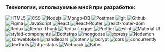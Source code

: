 
### Технологии, используемые мной при разработке:

<p>
    <img alt="HTML5" src="https://img.shields.io/badge/-HTML-yellow?style=for-the-badge&logo=HTML5&logoColor=orange" />
    <img alt="CSS" src="https://img.shields.io/badge/-CSS-blue?style=for-the-badge&logo=HTML5&logoColor=white" />
    <img alt="Nodejs" src="https://img.shields.io/badge/-Nodejs-43853d?style=for-the-badge&logo=Node.js&logoColor=white" /> 
    <img alt="Mongo-DB" src="https://img.shields.io/badge/-Mongo_DB-white?style=for-the-badge&logo=MongoDB&logoColor=green" />
    <img alt="Postman" src="https://img.shields.io/badge/-Postman-orange?style=for-the-badge&logo=MongoDB&logoColor=white" />
    <img alt="git" src="https://img.shields.io/badge/-Git-F05032?style=for-the-badge&logo=git&logoColor=white" />
    <img alt="Github" src="https://img.shields.io/badge/-Github-black?style=for-the-badge&logo=github&logoColor=white" />
    <img alt="Figma" src="https://img.shields.io/badge/-Figma-rgb(242, 78, 30)?style=for-the-badge&logo=figma&logoColor=white" />
    <img alt="JavaScript" src="https://img.shields.io/badge/-JavaScript-purple?style=for-the-badge&logo=JavaScript&logoColor=white" />
    <img alt="React" src="https://img.shields.io/badge/-React-430098?style=for-the-badge&logo=react&logoColor=white" />
    <img alt="React-Router" src="https://img.shields.io/badge/-React_Router-blue?style=for-the-badge&logo=react-router&logoColor=orange" />
    <img alt="react-router-dom" src="https://img.shields.io/badge/-react--router--dom-45b8d8?style=for-the-badge" />
    <img alt="Redux" src="https://img.shields.io/badge/-Redux-101833?style=for-the-badge&logo=redux&logoColor=white" />
    <img alt="Redux-Thunk" src="https://img.shields.io/badge/-Redux_Thunk-332f6d?style=for-the-badge&logo=Redux&logoColor=white" />
    <img alt="Redux-Logger" src="https://img.shields.io/badge/-React_Hooks-340743?style=for-the-badge&logo=Redux&logoColor=white" />
    <img alt="Prettier" src="https://img.shields.io/badge/-Prettier-grey?style=for-the-badge&logo=Prettier&logoColor=orange" />
    <img alt="eslint" src="https://img.shields.io/badge/eslint-7d0b5f?style=for-the-badge&logo=eslint" />
    <img alt="Material UI" src="https://img.shields.io/badge/-MaterialUI-golden?style=for-the-badge&logo=materialUI&logoColor=white" />
    <img alt="styled-components" src="https://img.shields.io/badge/-styled--components-green?style=for-the-badge" />
    <img alt="Bootstrap" src="https://img.shields.io/badge/-Bootstrap-430098?style=for-the-badge&logo=Bootstrap&logoColor=white" />
    <img alt="mongoose" src="https://img.shields.io/badge/mongoose-green?style=for-the-badge&logo=mongoose" />
    <img alt="express" src="https://img.shields.io/badge/express-670722?style=for-the-badge&logo=express" />
    <img alt="Nodemon" src="https://img.shields.io/badge/-Nodemon-076713?style=for-the-badge&logo=nodemon&logoColor=black" />  
    <img alt="jsonwebtoken" src="https://img.shields.io/badge/-jsonwebtoken-764ABC?style=for-the-badge&logoColor=white" />
    <img alt="handlebars" src="https://img.shields.io/badge/-handlebars-red?style=for-the-badge&logo=handlebars&logoColor=black" />
    <img alt="dotenv" src="https://img.shields.io/badge/-dotenv-yellow?style=for-the-badge" />
    <img alt="bcrypt" src="https://img.shields.io/badge/bcrypt-3f1111?style=for-the-badge&logo" />
    <img alt="cors" src="https://img.shields.io/badge/-cors-pink?style=for-the-badge" />
    <img alt="concurrently" src="https://img.shields.io/badge/-concurrently-11d999?style=for-the-badge" />
    <img alt="devTools" src="https://img.shields.io/badge/devtools-430098?style=for-the-badge&logo=devTools&logoColor=white" />
    <img alt="http-status" src="https://img.shields.io/badge/-http--status-purple?style=for-the-badge" />
    <img alt="Webpack" src="https://img.shields.io/badge/webpack-73d1b3?style=for-the-badge&logo=webpack&logoColor=blue" />
    <img alt="Babel" src="https://img.shields.io/badge/-babel-5f420f?style=for-the-badge&logo=babel&logoColor=black" />
</p>
